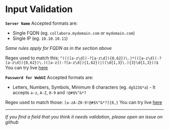 # Input Validation

**`Server Name`**
Accepted formats are:

- Single FQDN (eg. `collabora.mydomain.com` or `mydomain.com`)
- Single IP (eg. `10.10.10.11`)

_Same rules apply for FQDN as in the section above_

Regex used to match this: `^((([a-z\d](-?[a-z\d]){0,62})\.)*(([a-z\d](-?[a-z\d]){0,62})\.)([a-z](-?[a-z\d]){1,62})|((\d{1,3}\.){3}\d{1,3}))$`
You can try live [here](https://regex101.com/r/mICKDp/1)

**`Password for WebUI`**
Accepted formats are:

- Letters, Numbers, Symbols, Minimum 8 characters (eg. `dg523$*a`) - It accepts `a-z`, `A-Z`, `0-9` and `!@#$%^&*?`

Regex used to match those: `[a-zA-Z0-9!@#$%^&*?]{8,}`
You can try live [here](https://regex101.com/r/ef3V88/1)

---

_If you find a field that you think it needs validation, please open an issue on github_

